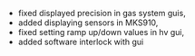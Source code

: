 
- fixed displayed precision in gas system guis,
- added displaying sensors in MKS910,
- fixed setting ramp up/down values in hv gui,
- added software interlock with gui
